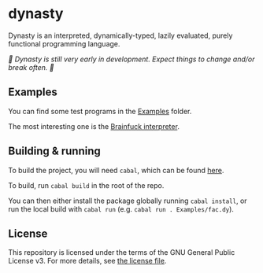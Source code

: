 # dynasty

Dynasty is an interpreted, dynamically-typed, lazily evaluated, purely functional programming language.

*:construction: Dynasty is still very early in development. Expect things to change and/or break often. :construction:*

## Examples

You can find some test programs in the [Examples](Examples) folder.

The most interesting one is the [Brainfuck interpreter](Examples/BF/bf.dy).

## Building & running

To build the project, you will need `cabal`, which can be found [here](https://www.haskell.org/platform/).

To build, run `cabal build` in the root of the repo.

You can then either install the package globally running `cabal install`, or run the local build with `cabal run` (e.g. `cabal run . Examples/fac.dy`).

## License

This repository is licensed under the terms of the GNU General Public License v3.
For more details, see [the license file](LICENSE.txt).
